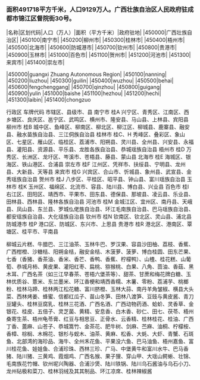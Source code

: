 ### 面积491718平方千米，人口9129万人。广西壮族自治区人民政府驻成都市锦江区督院街30号。
<!-- ||||| -->
|名称|区划代码|人口（万人）|面积（平方千米）|政府驻地|
|450000|广西壮族自治区|
|450100|南宁市|
|450200|柳州市|
|450300|桂林市|
|450400|梧州市|
|450500|北海市|
|450600|防城港市|
|450700|钦州市|
|450800|贵港市|
|450900|玉林市|
|451000|百色市|
|451100|贺州市|
|451200|河池市|
|451300|来宾市|
|451400|崇左市|

|450000|guangxi Zhuang Autonomous Region|
|450100|nanning|
|450200|liuzhou|
|450300|guilin|
|450400|wuzhou|
|450500|behai|
|450600|fengchenggang|
|450700|qinzhou|
|450800|guigang|
|450900|yulin
|451000|baishe
|451100|hezhou|
|451200|hechi|
|451300|laibin|
|451400|chongzuo


行政区
车牌代码
市辖区、县级市、县
南宁市
桂A
兴宁区、青秀区、江南区、西乡塘区、良庆区、邕宁区、武鸣区、横州市、隆安县、马山县、上林县、宾阳县
柳州市
桂B
城中区、鱼峰区、柳南区、柳北区、柳江区、柳城县、鹿寨县、融安县、融水苗族自治县、三江侗族自治县
桂林市
桂C、H
秀峰区、叠彩区、象山区、七星区、雁山区、临桂区、荔浦市、阳朔县、灵川县、全州县、兴安县、永福县、灌阳县、资源县、平乐县、龙胜各族自治县、恭城瑶族自治县
梧州市
桂D
万秀区、长洲区、龙圩区、岑溪市、苍梧县、藤县、蒙山县
北海市
桂E
海城区、银海区、铁山港区、合浦县
崇左市
桂F
江州区、凭祥市、扶绥县、宁明县、龙州县、大新县、天等县
来宾市
桂G
兴宾区、合山市、忻城县、象州县、武宣县、金秀瑶族自治县
贺州市
桂J
八步区、平桂区、昭平县、钟山县、富川瑶族自治县
玉林市
桂K
玉州区、福绵区、北流市、容县、陆川县、博白县、兴业县
百色市
桂l
右江区、田阳区、靖西市、平果市、田东县、德保县、那坡县、凌云县、乐业县、田林县、西林县、隆林各族自治县
河池市
桂M
金城江区、宜州区、南丹县、天峨县、凤山县、东兰县、罗城仫佬族自治县、环江毛南族自治县、巴马瑶族自治县、都安瑶族自治县、大化瑶族自治县
钦州市
桂N
钦南区、钦北区、灵山县、浦北县
防城港市
桂P
港口区、防城区、东兴市、上思县
贵港市
桂R
港北区、港南区、覃塘区、桂平市、平南县


柳城云片糕、牛腊巴、三江油茶、玉林牛巴、罗汉果、容县沙田柚、荔枝、香蕉、广西柑橙、沙糖桔、阳朔金桔，融安金桔、木菠萝、菠萝、博白桂圆、田东芒果、七香（香猪、香茶油、香米、香芒、香鸭、香蕉、柠檬鸭）、山楂、桂花糕、山葡萄、恭城月柿、黄皮果、灌阳红枣、扁桃、猕猴桃、白果、八角、茴油、香菇、黑木耳、广西名茶（如三江早春茶、苍梧六堡茶等）、甜茶、甘蔗和梅花牌白糖、玉林优质谷、薏米、东兰墨米、环江香梗和靖西香糯、木薯、零粉、荔浦芋、桃榔粉、桂林马蹄、桂林两江松花糖、富川脐橙、玉林大蒜、南丹羊角皱椒、横县大头菜、西林烤姜、蜂蜜、信都红瓜子、苗山冬笋、田林八渡笋、豆豉与黄皮酱、青刀豆罐头、桂林豆腐乳、桂林三花酒、广西名酒、广西动物药酒、蛤蚧、灵香草、金银花、桂皮、五倍子、灵芝菌、黄精、安息香、白木香、砂仁、田七、茯苓、梧州桑寄生茶、梧州龟苓膏、红豆与相思豆、正骨水、云香精、桂林桂花、桂油、广西丁香、蓖麻、山苍子、恭城篙竹、金茶花、肥牛树、剑麻、苎麻、油桐、柠檬桉、香樟、棕榈、木棉花、银杉与蚬木、油茶、黄麻、松香、大蚝、大虾、青蟹、石斑鱼、北部湾的海珍品、海牛、全州禾花鱼、平果没六鱼、巴马油鱼、梧州嘉鱼、富川桂花鱼、娃娃鱼、合浦珍珠、西林三珍、广马、中堡黄牛和富川水牛、巴马香猪、陆川猪、三黄鸡、霞烟鸡、广西名猴、果子狸、穿山甲、大瑶山鳄蜥、壮锦、毛南族花竹帽、钦州坭兴陶器、合浦沙煲、陆川铁锅、陆川乌石酱油与乌石小刀、龙州砧极和菜刀、桂林羽绒及其其制品、环江凉席、桂林辣椒酱

